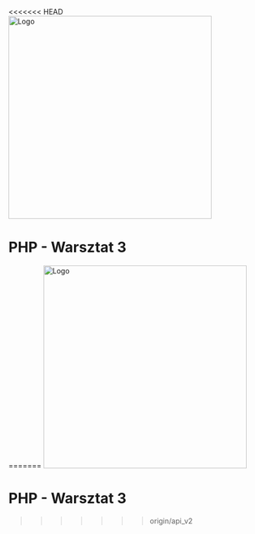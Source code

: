 <<<<<<< HEAD
<img alt="Logo" src="http://coderslab.pl/svg/logo-coderslab.svg" width="400">

# PHP - Warsztat 3
=======
<img alt="Logo" src="http://coderslab.pl/wp-content/themes/coderslab/svg/logo-coderslab.svg" width="400">

# PHP - Warsztat 3
>>>>>>> origin/api_v2
